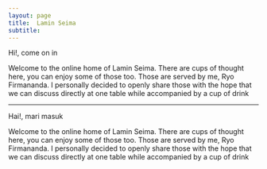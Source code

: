 ```yaml
---
layout: page
title:  Lamin Seima
subtitle:
---
```


Hi!, come on in

Welcome to the online home of Lamin Seima. 
There are cups of thought here, you can enjoy some of those too. 
Those are served by me, Ryo Firmananda. 
I personally decided to openly share those with the hope that we can discuss directly at one table while accompanied by a cup of drink

---

Hai!, mari masuk

Welcome to the online home of Lamin Seima. 
There are cups of thought here, you can enjoy some of those too. 
Those are served by me, Ryo Firmananda. 
I personally decided to openly share those with the hope that we can discuss directly at one table while accompanied by a cup of drink
